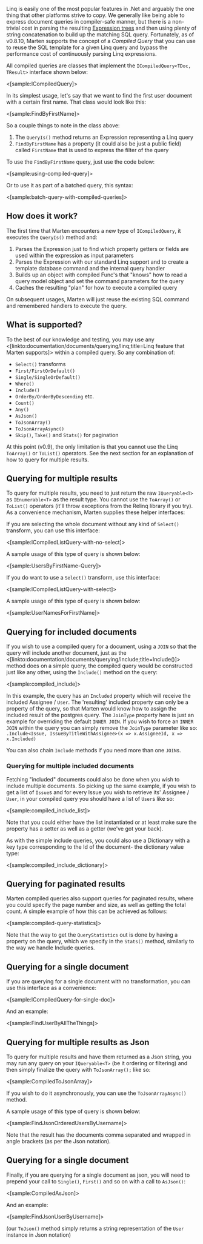 <!--Title:Compiled Queries-->

Linq is easily one of the most popular features in .Net and arguably the one thing that other platforms strive to copy. We generally like being able
to express document queries in compiler-safe manner, but there is a non-trivial cost in parsing the resulting [Expression trees](https://msdn.microsoft.com/en-us/library/bb397951.aspx) and then using plenty of string concatenation to build up the matching SQL query. Fortunately, as of v0.8.10, Marten supports the concept of a _Compiled Query_ that you can use to reuse the SQL template for a given Linq query and bypass the performance cost of continuously parsing Linq expressions.

All compiled queries are classes that implement the `ICompiledQuery<TDoc, TResult>` interface shown below:

<[sample:ICompiledQuery]>

In its simplest usage, let's say that we want to find the first user document with a certain first name. That class would look like this:

<[sample:FindByFirstName]>

So a couple things to note in the class above:

1. The `QueryIs()` method returns an Expression representing a Linq query
1. `FindByFirstName` has a property (it could also be just a public field) called `FirstName` that is used to express the filter of the query

To use the `FindByFirstName` query, just use the code below:

<[sample:using-compiled-query]>

Or to use it as part of a batched query, this syntax:

<[sample:batch-query-with-compiled-queries]>


## How does it work?

The first time that Marten encounters a new type of `ICompiledQuery`, it executes the `QueryIs()` method and:

1. Parses the Expression just to find which property getters or fields are used within the expression as input parameters
1. Parses the Expression with our standard Linq support and to create a template database command and the internal query handler
1. Builds up an object with compiled Func's that "knows" how to read a query model object and set the command parameters for the query
1. Caches the resulting "plan" for how to execute a compiled query

On subsequent usages, Marten will just reuse the existing SQL command and remembered handlers to execute the query.


## What is supported?

To the best of our knowledge and testing, you may use any <[linkto:documentation/documents/querying/linq;title=Linq feature that Marten supports]> within a compiled query. So any combination of:

* `Select()` transforms
* `First/FirstOrDefault()`
* `Single/SingleOrDefault()`
* `Where()`
* `Include()`
* `OrderBy/OrderByDescending` etc.
* `Count()`
* `Any()`
* `AsJson()`
* `ToJsonArray()`
* `ToJsonArrayAsync()`
* `Skip()`, `Take()` and `Stats()` for pagination

At this point (v0.9), the only limitation is that you cannot use the Linq `ToArray()` or `ToList()` operators. See the next section for an explanation of how to query for multiple results.



## Querying for multiple results

To query for multiple results, you need to just return the raw `IQueryable<T>` as `IEnumerable<T>` as the result type. You cannot use the `ToArray()` or `ToList()` operators (it'll throw exceptions from the Relinq library if you try). As a convenience mechanism, Marten supplies these helper interfaces:

If you are selecting the whole document without any kind of `Select()` transform, you can use this interface:

<[sample:ICompiledListQuery-with-no-select]>

A sample usage of this type of query is shown below:

<[sample:UsersByFirstName-Query]>

If you do want to use a `Select()` transform, use this interface:

<[sample:ICompiledListQuery-with-select]>

A sample usage of this type of query is shown below:

<[sample:UserNamesForFirstName]>



## Querying for included documents

If you wish to use a compiled query for a document, using a `JOIN` so that the query will include another document, just as the <[linkto:documentation/documents/querying/include;title=Include()]> method does on a simple query, the compiled query would be constructed just like any other, using the `Include()` method
on the query:

<[sample:compiled_include]>

In this example, the query has an `Included` property which will receive the included Assignee / `User`. The 'resulting' included property can only be
a property of the query, so that Marten would know how to assign the included result of the postgres query.
The `JoinType` property here is just an example for overriding the default `INNER JOIN`. If you wish to force an `INNER JOIN` within the query
you can simply remove the `JoinType` parameter like so: `.Include<Issue, IssueByTitleWithAssignee>(x => x.AssigneeId, x => x.Included)`

You can also chain `Include` methods if you need more than one `JOIN`s.

### Querying for multiple included documents

Fetching "included" documents could also be done when you wish to include multiple documents.
So picking up the same example, if you wish to get a list of `Issue`s and for every Issue you wish to retrieve
its' Assignee / `User`, in your compiled query you should have a list of `User`s like so:

<[sample:compiled_include_list]>

Note that you could either have the list instantiated or at least make sure the property has a setter as well as a getter (we've got your back).

As with the simple include queries, you could also use a Dictionary with a key type corresponding to the Id of the document- the dictionary value type:

<[sample:compiled_include_dictionary]>



## Querying for paginated results

Marten compiled queries also support queries for paginated results, where you could specify the page number and size, as well as getting the total count.
A simple example of how this can be achieved as follows:

<[sample:compiled-query-statistics]>

Note that the way to get the `QueryStatistics` out is done by having a property on the query, which we specify in the `Stats()` method, similarly to the way 
we handle Include queries.

## Querying for a single document

If you are querying for a single document with no transformation, you can use this interface as a convenience:

<[sample:ICompiledQuery-for-single-doc]>

And an example:

<[sample:FindUserByAllTheThings]>



## Querying for multiple results as Json

To query for multiple results and have them returned as a Json string, you may run any query on your `IQueryable<T>` (be it ordering or filtering) and then simply finalize the query with `ToJsonArray();` like so:

<[sample:CompiledToJsonArray]>

If you wish to do it asynchronously, you can use the `ToJsonArrayAsync()` method.

A sample usage of this type of query is shown below:

<[sample:FindJsonOrderedUsersByUsername]>

Note that the result has the documents comma separated and wrapped in angle brackets (as per the Json notation).



## Querying for a single document

Finally, if you are querying for a single document as json, you will need to prepend your call to `Single()`, `First()` and so on with a call to `AsJson()`:

<[sample:CompiledAsJson]>

And an example:

<[sample:FindJsonUserByUsername]>

(our `ToJson()` method simply returns a string representation of the `User` instance in Json notation)
